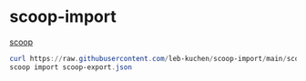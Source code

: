 # scoop-import
[scoop](https://scoop.sh/)
```powershell
curl https://raw.githubusercontent.com/leb-kuchen/scoop-import/main/scoop-export.json 
scoop import scoop-export.json
```
